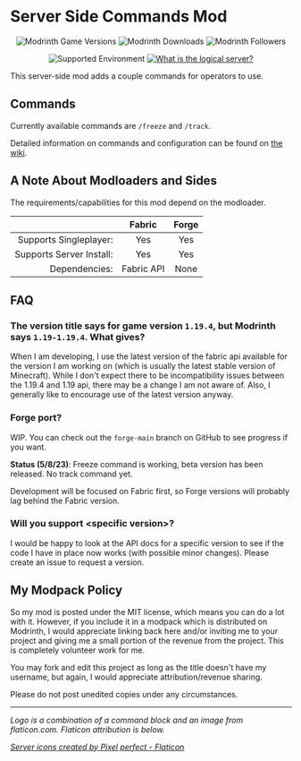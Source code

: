 # Server Side Commands Mod

<!-- markdownlint-disable MD040 MD033 -->

<div align="center">

![Modrinth Game Versions](https://img.shields.io/modrinth/game-versions/55BTPGN3?label=Supported%20Versions&logo=Modrinth)
![Modrinth Downloads](https://img.shields.io/modrinth/dt/55BTPGN3?color=brightgreen&label=Downloads&logo=Modrinth)
![Modrinth Followers](https://img.shields.io/modrinth/followers/55BTPGN3?logo=Modrinth)

![Supported Environment](https://img.shields.io/badge/environment-logical%20server-yellow)
[![What is the logical server?](https://img.shields.io/badge/What%20is%20the%20logical%20server%3F-(Click%20me)-darkblue)](https://docs.minecraftforge.net/en/latest/concepts/sides/#different-kinds-of-sides)

</div>

This server-side mod adds a couple commands for operators to use.

## Commands

Currently available commands are `/freeze` and `/track`.

Detailed information on commands and configuration can be found on [the wiki][wiki].

## A Note About Modloaders and Sides

The requirements/capabilities for this mod depend on the modloader.

|  | Fabric | Forge |
| ---: | :---: | :---: |
| Supports Singleplayer: | Yes | Yes |
| Supports Server Install: | Yes | Yes |
| Dependencies: | Fabric API | None |

## FAQ

### The version title says for game version `1.19.4`, but Modrinth says `1.19-1.19.4`. What gives?

When I am developing, I use the latest version of the fabric api available for the version I am working on (which is usually the latest stable version of Minecraft). While I don't expect there to be incompatibility issues between the 1.19.4 and 1.19 api, there may be a change I am not aware of. Also, I generally like to encourage use of the latest version anyway.

### Forge port?

WIP. You can check out the `forge-main` branch on GitHub to see progress if you want.

**Status (5/8/23)**: Freeze command is working, beta version has been released. No track command yet.

Development will be focused on Fabric first, so Forge versions will probably lag behind the Fabric version.

### Will you support \<specific version\>?

I would be happy to look at the API docs for a specific version to see if the code I have in place now works (with possible minor changes). Please create an issue to request a version.

## My Modpack Policy

So my mod is posted under the MIT license, which means you can do a lot with it. However, if you include it in a modpack which is distributed on Modrinth, I would appreciate linking back here and/or inviting me to your project and giving me a small portion of the revenue from the project. This is completely volunteer work for me.

You may fork and edit this project as long as the title doesn't have my username, but again, I would appreciate attribution/revenue sharing.

Please do not post unedited copies under any circumstances.

---

_Logo is a combination of a command block and an image from flaticon.com. Flaticon attribution is below._

_<a href="https://www.flaticon.com/free-icons/server" title="server icons">Server icons created by Pixel perfect - Flaticon</a>_

[wiki]: https://github.com/AdamRaichu/server-side-commands/wiki

